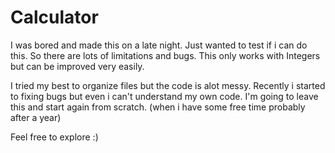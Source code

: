 # Calculator

I was bored and made this on a late night. Just wanted to test if i can do this. So there are lots of limitations and bugs.
This only works with Integers but can be improved very easily.

I tried my best to organize files but the code is alot messy. Recently i started to fixing bugs but even i can't understand my own code. I'm going to leave this and start again from scratch. (when i have some free time probably after a year)

Feel free to explore :)
 
